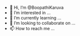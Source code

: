 - 👋 Hi, I’m @BoopathiKaruva
- 👀 I’m interested in ...
- 🌱 I’m currently learning ...
- 💞️ I’m looking to collaborate on ...
- 📫 How to reach me ...

<!---
BoopathiKaruva/BoopathiKaruva is a ✨ special ✨ repository because its `README.md` (this file) appears on your GitHub profile.
You can click the Preview link to take a look at your changes.
--->
